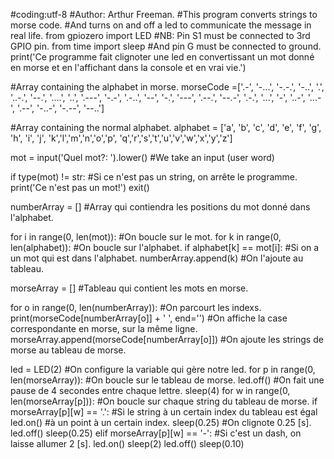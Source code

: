 #coding:utf-8
#Author: Arthur Freeman.
#This program converts strings to morse code.
#And turns on and off a led to communicate the message in real life.
from gpiozero import LED #NB: Pin S1 must be connected to 3rd GPIO pin.
from time import sleep   #And pin G must be connected to ground.
print('Ce programme fait clignoter une led en convertissant un mot donné en morse et en l\'affichant dans la console et en vrai vie.')

#Array containing the alphabet in morse.
morseCode =['.-', '-...', '-.-.', '-..', '.', '..-.', '--.', '....',
'..', '.---', '-.-', '.-..', '--', '-.', '---', '.--.',
'--.-', '.-.', '...', '-', '..-', '...-', '.--', '-..-',
'-.--', '--..']

#Array containing the normal alphabet.
alphabet = ['a', 'b', 'c', 'd', 'e', 'f', 'g', 'h', 'i', 'j', 'k','l','m','n','o','p',
'q','r','s','t','u','v','w','x','y','z']

mot = input('Quel mot?: ').lower() #We take an input (user word)

if type(mot) != str: #Si ce n'est pas un string, on arrête le programme.
    print('Ce n\'est pas un mot!')
    exit()

numberArray = [] #Array qui contiendra les positions du mot donné dans l'alphabet.

for i in range(0, len(mot)): #On boucle sur le mot.
    for k in range(0, len(alphabet)): #On boucle sur l'alphabet.
        if alphabet[k] == mot[i]: #Si on a un mot qui est dans l'alphabet.
            numberArray.append(k) #On l'ajoute au tableau.

morseArray = [] #Tableau qui contient les mots en morse.

for o in range(0, len(numberArray)): #On parcourt les indexs.
    print(morseCode[numberArray[o]] + ' ', end='') #On affiche la case correspondante en morse, sur la même ligne.
    morseArray.append(morseCode[numberArray[o]]) #On ajoute les strings de morse au tableau de morse.


led = LED(2) #On configure la variable qui gère notre led.
for p in range(0, len(morseArray)): #On boucle sur le tableau de morse.
    led.off() #On fait une pause de 4 secondes entre chaque lettre.
    sleep(4)
    for w in range(0, len(morseArray[p])): #On boucle sur chaque string du tableau de morse.
        if morseArray[p][w] == '.': #Si le string à un certain index du tableau est égal
            led.on()                #à un point à un certain index.
            sleep(0.25) #On clignote 0.25 [s].
            led.off()
            sleep(0.25)
        elif morseArray[p][w] == '-': #Si c'est un dash, on laisse allumer 2 [s].
            led.on()
            sleep(2)
            led.off()
            sleep(0.10)
